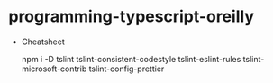 # programming-typescript-oreilly

- Cheatsheet

  npm i -D tslint tslint-consistent-codestyle tslint-eslint-rules tslint-microsoft-contrib tslint-config-prettier
